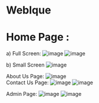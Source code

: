 # WebIque

# Home Page : <br/>
a) Full Screen:
![image](https://user-images.githubusercontent.com/105987614/235362267-c31a4bb0-2f5c-4975-b356-3d2d10e3b872.png)
![image](https://user-images.githubusercontent.com/105987614/235362324-4f1edaae-b3cc-4456-995f-19c3156db824.png)
<br/>


b) Small Screen
![image](https://user-images.githubusercontent.com/105987614/235362359-00d99651-6675-43e2-8ce9-56766be1d257.png)
<br/>

About Us Page:
![image](https://user-images.githubusercontent.com/105987614/235362398-fdc5be58-eb6f-49c8-8d25-ccd7084db79d.png)
<br/>
Contact Us Page:
![image](https://user-images.githubusercontent.com/105987614/235362420-060106d4-3652-44aa-9454-b34bf7d46514.png)
![image](https://user-images.githubusercontent.com/105987614/235362513-278f88b8-6a98-454f-b671-9cae237f087f.png)
<br/>

Admin Page:
![image](https://user-images.githubusercontent.com/105987614/235362449-780b037e-03f3-48b4-bcb5-e636b35c6986.png)
![image](https://user-images.githubusercontent.com/105987614/235362479-5535deba-fab6-407a-ab43-356ea8828968.png)
<br/>
